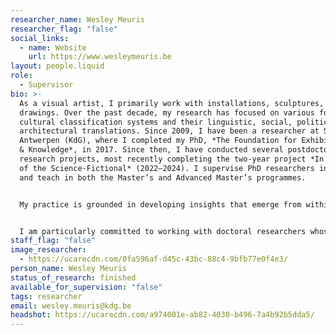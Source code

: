 ```yaml
---
researcher_name: Wesley Meuris
researcher_flag: "false"
social_links:
  - name: Website
    url: https://www.wesleymeuris.be
layout: people.liquid
role:
  - Supervisor
bio: >-
  As a visual artist, I primarily work with installations, sculptures, and
  drawings. Over the past decade, my research has focused on various forms of
  cultural classification systems and their linguistic, social, political, and
  architectural translations. Since 2009, I have been a researcher at Sint Lucas
  Antwerpen (KdG), where I completed my PhD, *The Foundation for Exhibiting Art
  & Knowledge*, in 2017. Since then, I have conducted several postdoctoral
  research projects, most recently completing the two-year project *In the Zone
  of the Science-Fictional* (2022–2024). I supervise PhD researchers in the arts
  and teach in both the Master’s and Advanced Master’s programmes.


  My practice is grounded in developing insights that emerge from within artistic processes. At the heart of my approach is the articulation of critical research questions, explored through experimental, artistic, and self-initiated trajectories. My research is shaped by an ongoing curiosity about the act of *exhibiting*—how architecture, scenography, graphic design, and systematic formats contribute to making questions and forms of knowledge visible, tangible, and shareable. By carefully unpacking these mechanisms, space is created for reflection, critical inquiry, and at times, playful or humorous engagements with discursive frameworks.


  I am particularly committed to working with doctoral researchers whose inquiry is deeply rooted in their own artistic practice—where materials, techniques, and situated concerns are already central to how the work takes shape. Together, we look how the PhD trajectory can not only generate new insights but also deepen, challenge, and nurture the artistic practice itself. I hold great care for the process in its entirety: how different phases, gestures, and questions gradually crystallize into an artistically and intellectually resonant project. With a combination of curiosity and critical attentiveness, I aim to support researchers in shaping their inquiry in ways that are rigorous, clear, and meaningful—both for the research itself and for the communities it speaks with.
staff_flag: "false"
image_researcher:
  - https://ucarecdn.com/0fa596af-d45c-43bc-88c4-9bfb77e0f4e3/
person_name: Wesley Meuris
status_of_research: finished
available_for_supervision: "false"
tags: researcher
email: wesley.meuris@kdg.be
headshot: https://ucarecdn.com/a974001e-ab82-4030-b496-7a4b92b5dda5/
---
```

